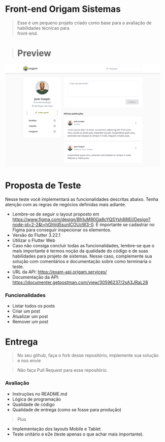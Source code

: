 # Front-end Origam Sistemas

> Esse é um pequeno projeto criado como base para a avaliação de habilidades técnicas para  
> front-end.

> # Preview

![preview](preview.png)

# Proposta de Teste

Nesse teste você implementará as funcionalidades descritas abaixo. Tenha atenção com as regras de
negócios definidas mais adiante.

- Lembre-se de seguir o layout proposto
  em https://www.figma.com/design/Bh1uM90Ga8cYQSYsh88lEI/Design?node-id=2-2&t=hGhVd5sunICOUcW3-0. É
  importante se cadastrar no Figma para conseguir inspecionar os elementos.
- Versão do Flutter 3.22.1
- Utilizar o Flutter Web
- Caso não consiga concluir todas as funcionalidades, lembre-se que o mais importante é termos noção
  da qualidade do código e de suas habilidades para projeto de sistemas. Nesse caso, complemente sua
  solução com comentários e documentação sobre como terminaria o teste.
- URL da API: https://exam-api.origam.services/
- Documentação da API: https://documenter.getpostman.com/view/30596237/2sA3JRaL28

### Funcionalidades

- Listar todos os posts
- Criar um post
- Atualizar um post
- Remover um post

# Entrega

> No seu github, faça o fork desse repositório, implemente sua solução e nos envie

> Não faça Pull Request para esse repositório.

### Avaliação

- Instruções no README.md
- Lógica de programação
- Qualidade de código
- Qualidade de entrega (como se fosse para produção)

> Plus

- Implementação dos layouts Mobile e Tablet
- Teste unitário e e2e (teste apenas o que achar mais importante).
